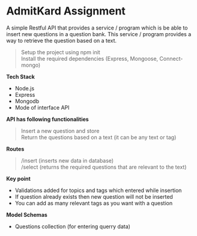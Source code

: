 # AdmitKard Assignment
A simple Restful API that provides a service / program which is be able to insert new questions in a question bank. This service / program  provides a way to retrieve the question based on a text.
 

> Setup the project using npm init<br />
> Install the required dependencies (Express, Mongoose, Connect-mongo)


**Tech Stack**
- Node.js<br />
- Express <br/>
- Mongodb <br/>
- Mode of interface API

**API has following functionalities**

> Insert a new question and store<br />
> Return the questions based on a text (it can be any text or tag) <br />


**Routes**

> /insert (inserts new data in database)<br />
> /select (returns the required questions that are relevant to the text)<br />

**Key point**
- Validations added for topics and tags which entered while insertion<br />
- If question already exists then new question will not be inserted <br />
- You can add as many relevant tags as you want with a question


**Model Schemas**

- Questions collection (for entering querry data)



